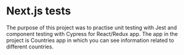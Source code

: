 # Next.js tests

The purpose of this project was to practise unit testing with Jest and component testing with Cypress for React/Redux app. The app in the project is Countries app in which you can see information related to different countries.
